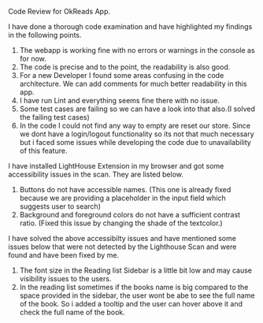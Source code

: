 Code Review for OkReads App.

I have done a thorough code examination and have highlighted my findings in the following points.

1. The webapp is working fine with no errors or warnings in the console as for now.
2. The code is precise and to the point, the readability is also good.
3. For a new Developer I found some areas confusing in the code architecture. We can add comments for much better readability in this app.
4. I have run Lint and everything seems fine there with no issue.
5. Some test cases are failing so we can have a look into that also.(I solved the failing test cases)
6. In the code I could not find any way to empty are reset our store. Since we dont have a login/logout functionality so its not that much necessary but i faced some issues while developing the code due to unavailability of this feature.


I have installed LightHouse Extension in my browser and got some accessibility issues in the scan.
They are listed below.

1. Buttons do not have accessible names. (This one is already fixed because we are providing a       placeholder in the input field which suggests user to search)
2. Background and foreground colors do not have a sufficient contrast ratio. (Fixed this issue by changing the shade of the textcolor.)


I have solved the above accessibilty issues and have mentioned some issues below that were not detected by the Lighthouse Scan and were found and have been fixed by me.

1. The font size in the Reading list Sidebar is a little bit low and may cause visibility issues to the users. 
2. In the reading list sometimes if the books name is big compared to the space provided in the sidebar, the user wont be abe to see the full name of the book. So i added a tooltip and the user can hover above it and check the full name of the book.